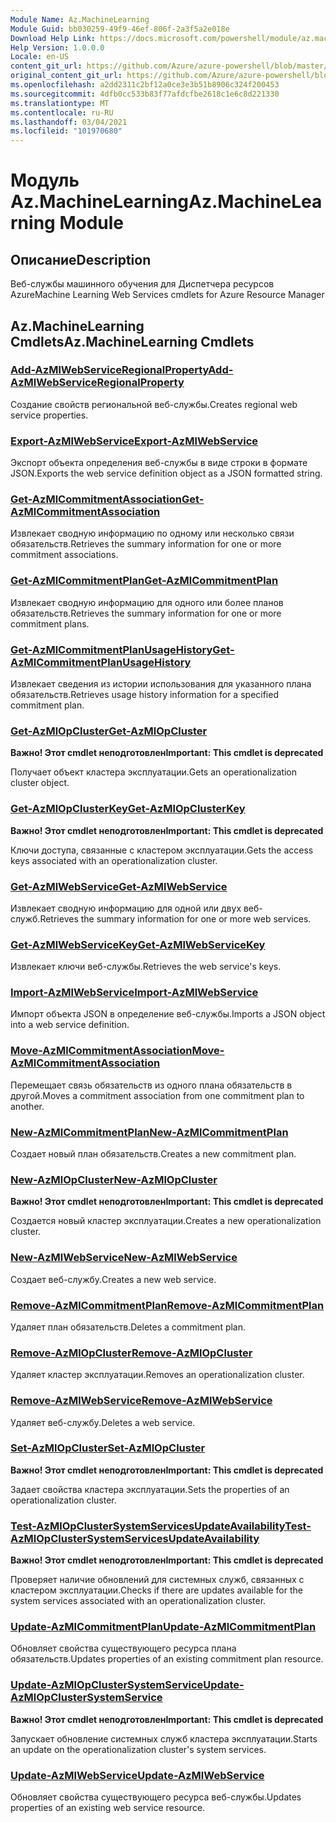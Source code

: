 ```yaml
---
Module Name: Az.MachineLearning
Module Guid: bb030259-49f9-46ef-806f-2a3f5a2e018e
Download Help Link: https://docs.microsoft.com/powershell/module/az.machinelearning
Help Version: 1.0.0.0
Locale: en-US
content_git_url: https://github.com/Azure/azure-powershell/blob/master/src/MachineLearning/MachineLearning/help/Az.MachineLearning.md
original_content_git_url: https://github.com/Azure/azure-powershell/blob/master/src/MachineLearning/MachineLearning/help/Az.MachineLearning.md
ms.openlocfilehash: a2dd2311c2bf12a0ce3e3b51b8906c324f200453
ms.sourcegitcommit: 4dfb0cc533b83f77afdcfbe2618c1e6c8d221330
ms.translationtype: MT
ms.contentlocale: ru-RU
ms.lasthandoff: 03/04/2021
ms.locfileid: "101970680"
---
```

# <span data-ttu-id="16791-101">Модуль Az.MachineLearning</span><span class="sxs-lookup"><span data-stu-id="16791-101">Az.MachineLearning Module</span></span>
## <span data-ttu-id="16791-102">Описание</span><span class="sxs-lookup"><span data-stu-id="16791-102">Description</span></span>
<span data-ttu-id="16791-103">Веб-службы машинного обучения для Диспетчера ресурсов Azure</span><span class="sxs-lookup"><span data-stu-id="16791-103">Machine Learning Web Services cmdlets for Azure Resource Manager</span></span>

## <span data-ttu-id="16791-104">Az.MachineLearning Cmdlets</span><span class="sxs-lookup"><span data-stu-id="16791-104">Az.MachineLearning Cmdlets</span></span>
### [<span data-ttu-id="16791-105">Add-AzMlWebServiceRegionalProperty</span><span class="sxs-lookup"><span data-stu-id="16791-105">Add-AzMlWebServiceRegionalProperty</span></span>](Add-AzMlWebServiceRegionalProperty.md)
<span data-ttu-id="16791-106">Создание свойств региональной веб-службы.</span><span class="sxs-lookup"><span data-stu-id="16791-106">Creates regional web service properties.</span></span>

### [<span data-ttu-id="16791-107">Export-AzMlWebService</span><span class="sxs-lookup"><span data-stu-id="16791-107">Export-AzMlWebService</span></span>](Export-AzMlWebService.md)
<span data-ttu-id="16791-108">Экспорт объекта определения веб-службы в виде строки в формате JSON.</span><span class="sxs-lookup"><span data-stu-id="16791-108">Exports the web service definition object as a JSON formatted string.</span></span>

### [<span data-ttu-id="16791-109">Get-AzMlCommitmentAssociation</span><span class="sxs-lookup"><span data-stu-id="16791-109">Get-AzMlCommitmentAssociation</span></span>](Get-AzMlCommitmentAssociation.md)
<span data-ttu-id="16791-110">Извлекает сводную информацию по одному или несколько связи обязательств.</span><span class="sxs-lookup"><span data-stu-id="16791-110">Retrieves the summary information for one or more commitment associations.</span></span>

### [<span data-ttu-id="16791-111">Get-AzMlCommitmentPlan</span><span class="sxs-lookup"><span data-stu-id="16791-111">Get-AzMlCommitmentPlan</span></span>](Get-AzMlCommitmentPlan.md)
<span data-ttu-id="16791-112">Извлекает сводную информацию для одного или более планов обязательств.</span><span class="sxs-lookup"><span data-stu-id="16791-112">Retrieves the summary information for one or more commitment plans.</span></span>

### [<span data-ttu-id="16791-113">Get-AzMlCommitmentPlanUsageHistory</span><span class="sxs-lookup"><span data-stu-id="16791-113">Get-AzMlCommitmentPlanUsageHistory</span></span>](Get-AzMlCommitmentPlanUsageHistory.md)
<span data-ttu-id="16791-114">Извлекает сведения из истории использования для указанного плана обязательств.</span><span class="sxs-lookup"><span data-stu-id="16791-114">Retrieves usage history information for a specified commitment plan.</span></span>

### [<span data-ttu-id="16791-115">Get-AzMlOpCluster</span><span class="sxs-lookup"><span data-stu-id="16791-115">Get-AzMlOpCluster</span></span>](Get-AzMlOpCluster.md)
<span data-ttu-id="16791-116">**Важно! Этот cmdlet неподготовлен**</span><span class="sxs-lookup"><span data-stu-id="16791-116">**Important: This cmdlet is deprecated**</span></span>

<span data-ttu-id="16791-117">Получает объект кластера эксплуатации.</span><span class="sxs-lookup"><span data-stu-id="16791-117">Gets an operationalization cluster object.</span></span>

### [<span data-ttu-id="16791-118">Get-AzMlOpClusterKey</span><span class="sxs-lookup"><span data-stu-id="16791-118">Get-AzMlOpClusterKey</span></span>](Get-AzMlOpClusterKey.md)
<span data-ttu-id="16791-119">**Важно! Этот cmdlet неподготовлен**</span><span class="sxs-lookup"><span data-stu-id="16791-119">**Important: This cmdlet is deprecated**</span></span>

<span data-ttu-id="16791-120">Ключи доступа, связанные с кластером эксплуатации.</span><span class="sxs-lookup"><span data-stu-id="16791-120">Gets the access keys associated with an operationalization cluster.</span></span>

### [<span data-ttu-id="16791-121">Get-AzMlWebService</span><span class="sxs-lookup"><span data-stu-id="16791-121">Get-AzMlWebService</span></span>](Get-AzMlWebService.md)
<span data-ttu-id="16791-122">Извлекает сводную информацию для одной или двух веб-служб.</span><span class="sxs-lookup"><span data-stu-id="16791-122">Retrieves the summary information for one or more web services.</span></span>

### [<span data-ttu-id="16791-123">Get-AzMlWebServiceKey</span><span class="sxs-lookup"><span data-stu-id="16791-123">Get-AzMlWebServiceKey</span></span>](Get-AzMlWebServiceKey.md)
<span data-ttu-id="16791-124">Извлекает ключи веб-службы.</span><span class="sxs-lookup"><span data-stu-id="16791-124">Retrieves the web service's keys.</span></span>

### [<span data-ttu-id="16791-125">Import-AzMlWebService</span><span class="sxs-lookup"><span data-stu-id="16791-125">Import-AzMlWebService</span></span>](Import-AzMlWebService.md)
<span data-ttu-id="16791-126">Импорт объекта JSON в определение веб-службы.</span><span class="sxs-lookup"><span data-stu-id="16791-126">Imports a JSON object into a web service definition.</span></span>

### [<span data-ttu-id="16791-127">Move-AzMlCommitmentAssociation</span><span class="sxs-lookup"><span data-stu-id="16791-127">Move-AzMlCommitmentAssociation</span></span>](Move-AzMlCommitmentAssociation.md)
<span data-ttu-id="16791-128">Перемещает связь обязательств из одного плана обязательств в другой.</span><span class="sxs-lookup"><span data-stu-id="16791-128">Moves a commitment association from one commitment plan to another.</span></span>

### [<span data-ttu-id="16791-129">New-AzMlCommitmentPlan</span><span class="sxs-lookup"><span data-stu-id="16791-129">New-AzMlCommitmentPlan</span></span>](New-AzMlCommitmentPlan.md)
<span data-ttu-id="16791-130">Создает новый план обязательств.</span><span class="sxs-lookup"><span data-stu-id="16791-130">Creates a new commitment plan.</span></span>

### [<span data-ttu-id="16791-131">New-AzMlOpCluster</span><span class="sxs-lookup"><span data-stu-id="16791-131">New-AzMlOpCluster</span></span>](New-AzMlOpCluster.md)
<span data-ttu-id="16791-132">**Важно! Этот cmdlet неподготовлен**</span><span class="sxs-lookup"><span data-stu-id="16791-132">**Important: This cmdlet is deprecated**</span></span>

<span data-ttu-id="16791-133">Создается новый кластер эксплуатации.</span><span class="sxs-lookup"><span data-stu-id="16791-133">Creates a new operationalization cluster.</span></span>

### [<span data-ttu-id="16791-134">New-AzMlWebService</span><span class="sxs-lookup"><span data-stu-id="16791-134">New-AzMlWebService</span></span>](New-AzMlWebService.md)
<span data-ttu-id="16791-135">Создает веб-службу.</span><span class="sxs-lookup"><span data-stu-id="16791-135">Creates a new web service.</span></span>

### [<span data-ttu-id="16791-136">Remove-AzMlCommitmentPlan</span><span class="sxs-lookup"><span data-stu-id="16791-136">Remove-AzMlCommitmentPlan</span></span>](Remove-AzMlCommitmentPlan.md)
<span data-ttu-id="16791-137">Удаляет план обязательств.</span><span class="sxs-lookup"><span data-stu-id="16791-137">Deletes a commitment plan.</span></span>

### [<span data-ttu-id="16791-138">Remove-AzMlOpCluster</span><span class="sxs-lookup"><span data-stu-id="16791-138">Remove-AzMlOpCluster</span></span>](Remove-AzMlOpCluster.md)
<span data-ttu-id="16791-139">Удаляет кластер эксплуатации.</span><span class="sxs-lookup"><span data-stu-id="16791-139">Removes an operationalization cluster.</span></span>

### [<span data-ttu-id="16791-140">Remove-AzMlWebService</span><span class="sxs-lookup"><span data-stu-id="16791-140">Remove-AzMlWebService</span></span>](Remove-AzMlWebService.md)
<span data-ttu-id="16791-141">Удаляет веб-службу.</span><span class="sxs-lookup"><span data-stu-id="16791-141">Deletes a web service.</span></span>

### [<span data-ttu-id="16791-142">Set-AzMlOpCluster</span><span class="sxs-lookup"><span data-stu-id="16791-142">Set-AzMlOpCluster</span></span>](Set-AzMlOpCluster.md)
<span data-ttu-id="16791-143">**Важно! Этот cmdlet неподготовлен**</span><span class="sxs-lookup"><span data-stu-id="16791-143">**Important: This cmdlet is deprecated**</span></span>

<span data-ttu-id="16791-144">Задает свойства кластера эксплуатации.</span><span class="sxs-lookup"><span data-stu-id="16791-144">Sets the properties of an operationalization cluster.</span></span>

### [<span data-ttu-id="16791-145">Test-AzMlOpClusterSystemServicesUpdateAvailability</span><span class="sxs-lookup"><span data-stu-id="16791-145">Test-AzMlOpClusterSystemServicesUpdateAvailability</span></span>](Test-AzMlOpClusterSystemServicesUpdateAvailability.md)
<span data-ttu-id="16791-146">**Важно! Этот cmdlet неподготовлен**</span><span class="sxs-lookup"><span data-stu-id="16791-146">**Important: This cmdlet is deprecated**</span></span>

<span data-ttu-id="16791-147">Проверяет наличие обновлений для системных служб, связанных с кластером эксплуатации.</span><span class="sxs-lookup"><span data-stu-id="16791-147">Checks if there are updates available for the system services associated with an operationalization cluster.</span></span>

### [<span data-ttu-id="16791-148">Update-AzMlCommitmentPlan</span><span class="sxs-lookup"><span data-stu-id="16791-148">Update-AzMlCommitmentPlan</span></span>](Update-AzMlCommitmentPlan.md)
<span data-ttu-id="16791-149">Обновляет свойства существующего ресурса плана обязательств.</span><span class="sxs-lookup"><span data-stu-id="16791-149">Updates properties of an existing commitment plan resource.</span></span>

### [<span data-ttu-id="16791-150">Update-AzMlOpClusterSystemService</span><span class="sxs-lookup"><span data-stu-id="16791-150">Update-AzMlOpClusterSystemService</span></span>](Update-AzMlOpClusterSystemService.md)
<span data-ttu-id="16791-151">**Важно! Этот cmdlet неподготовлен**</span><span class="sxs-lookup"><span data-stu-id="16791-151">**Important: This cmdlet is deprecated**</span></span>

<span data-ttu-id="16791-152">Запускает обновление системных служб кластера эксплуатации.</span><span class="sxs-lookup"><span data-stu-id="16791-152">Starts an update on the operationalization cluster's system services.</span></span>

### [<span data-ttu-id="16791-153">Update-AzMlWebService</span><span class="sxs-lookup"><span data-stu-id="16791-153">Update-AzMlWebService</span></span>](Update-AzMlWebService.md)
<span data-ttu-id="16791-154">Обновляет свойства существующего ресурса веб-службы.</span><span class="sxs-lookup"><span data-stu-id="16791-154">Updates properties of an existing web service resource.</span></span>

